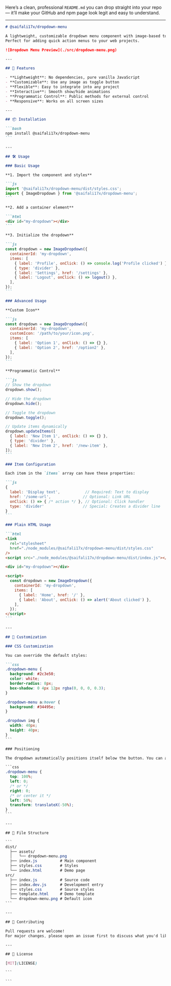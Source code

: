 Here’s a clean, professional `README.md` you can drop straight into your repo — it’ll make your GitHub and npm page look legit and easy to understand.

---

````markdown
# @saifali17x/dropdown-menu

A lightweight, customizable dropdown menu component with image-based toggle support.  
Perfect for adding quick action menus to your web projects.

![Dropdown Menu Preview](./src/dropdown-menu.png)

---

## 🚀 Features

- **Lightweight**: No dependencies, pure vanilla JavaScript
- **Customizable**: Use any image as toggle button
- **Flexible**: Easy to integrate into any project
- **Interactive**: Smooth show/hide animations
- **Programmatic Control**: Public methods for external control
- **Responsive**: Works on all screen sizes

---

## 📦 Installation

```bash
npm install @saifali17x/dropdown-menu
```

---

## 🛠 Usage

### Basic Usage

**1. Import the component and styles**

```js
import '@saifali17x/dropdown-menu/dist/styles.css';
import { ImageDropdown } from '@saifali17x/dropdown-menu';
```

**2. Add a container element**

```html
<div id="my-dropdown"></div>
```

**3. Initialize the dropdown**

```js
const dropdown = new ImageDropdown({
  containerId: 'my-dropdown',
  items: [
    { label: 'Profile', onClick: () => console.log('Profile clicked') },
    { type: 'divider' },
    { label: 'Settings', href: '/settings' },
    { label: 'Logout', onClick: () => logout() },
  ],
});
```

### Advanced Usage

**Custom Icon**

```js
const dropdown = new ImageDropdown({
  containerId: 'my-dropdown',
  customIcon: '/path/to/your/icon.png',
  items: [
    { label: 'Option 1', onClick: () => {} },
    { label: 'Option 2', href: '/option2' },
  ],
});
```

**Programmatic Control**

```js
// Show the dropdown
dropdown.show();

// Hide the dropdown
dropdown.hide();

// Toggle the dropdown
dropdown.toggle();

// Update items dynamically
dropdown.updateItems([
  { label: 'New Item 1', onClick: () => {} },
  { type: 'divider' },
  { label: 'New Item 2', href: '/new-item' },
]);
```

### Item Configuration

Each item in the `items` array can have these properties:

```js
{
  label: 'Display text',           // Required: Text to display
  href: '/some-url',              // Optional: Link URL
  onClick: () => { /* action */ }, // Optional: Click handler
  type: 'divider'                 // Special: Creates a divider line
}
```

### Plain HTML Usage

```html
<link
  rel="stylesheet"
  href="./node_modules/@saifali17x/dropdown-menu/dist/styles.css"
/>
<script src="./node_modules/@saifali17x/dropdown-menu/dist/index.js"></script>

<div id="my-dropdown"></div>

<script>
  const dropdown = new ImageDropdown({
    containerId: 'my-dropdown',
    items: [
      { label: 'Home', href: '/' },
      { label: 'About', onClick: () => alert('About clicked') },
    ],
  });
</script>
```

---

## 🎨 Customization

### CSS Customization

You can override the default styles:

```css
.dropdown-menu {
  background: #2c3e50;
  color: white;
  border-radius: 8px;
  box-shadow: 0 4px 12px rgba(0, 0, 0, 0.3);
}

.dropdown-menu a:hover {
  background: #34495e;
}

.dropdown img {
  width: 40px;
  height: 40px;
}
```

### Positioning

The dropdown automatically positions itself below the button. You can adjust positioning with CSS:

```css
.dropdown-menu {
  top: 100%;
  left: 0;
  /* or */
  right: 0;
  /* or center it */
  left: 50%;
  transform: translateX(-50%);
}
```

---

## 📂 File Structure

```
dist/
  ├── assets/
  │   └── dropdown-menu.png
  ├── index.js          # Main component
  ├── styles.css        # Styles
  └── index.html        # Demo page
src/
  ├── index.js          # Source code
  ├── index.dev.js      # Development entry
  ├── styles.css        # Source styles
  ├── template.html     # Demo template
  └── dropdown-menu.png # Default icon
```

---

## 🤝 Contributing

Pull requests are welcome!
For major changes, please open an issue first to discuss what you'd like to change.

---

## 📜 License

[MIT](LICENSE)

```

```
````
